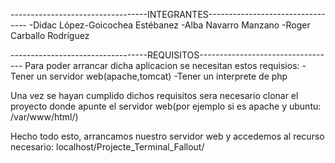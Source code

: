 ----------------------------------INTEGRANTES---------------------------------
-Didac López-Goicochea Estébanez
-Alba Navarro Manzano
-Roger Carballo Rodríguez

----------------------------------REQUISITOS----------------------------------
Para poder arrancar dicha aplicacion se necesitan estos requisios:
-Tener un servidor web(apache,tomcat)
-Tener un interprete de php

Una vez se hayan cumplido dichos requisitos sera necesario clonar el proyecto
donde apunte el servidor web(por ejemplo si es apache y ubuntu: /var/www/html/)

Hecho todo esto, arrancamos nuestro servidor web y accedemos al recurso necesario:
localhost/Projecte_Terminal_Fallout/

